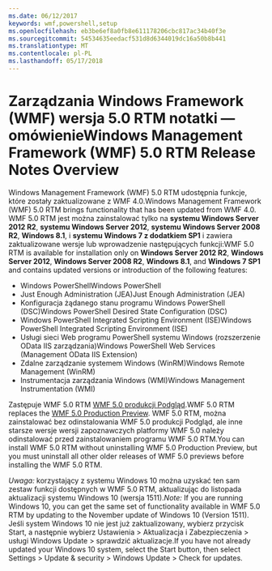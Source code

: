 ```yaml
---
ms.date: 06/12/2017
keywords: wmf,powershell,setup
ms.openlocfilehash: eb3be6ef8a0fb8e611178206cbc817ac34b40f3e
ms.sourcegitcommit: 54534635eedacf531d8d6344019dc16a50b8b441
ms.translationtype: MT
ms.contentlocale: pl-PL
ms.lasthandoff: 05/17/2018
---
```

# <a name="windows-management-framework-wmf-50-rtm-release-notes-overview"></a><span data-ttu-id="75660-102">Zarządzania Windows Framework (WMF) wersja 5.0 RTM notatki — omówienie</span><span class="sxs-lookup"><span data-stu-id="75660-102">Windows Management Framework (WMF) 5.0 RTM Release Notes Overview</span></span>

<span data-ttu-id="75660-103">Windows Management Framework (WMF) 5.0 RTM udostępnia funkcje, które zostały zaktualizowane z WMF 4.0.</span><span class="sxs-lookup"><span data-stu-id="75660-103">Windows Management Framework (WMF) 5.0 RTM brings functionality that has been updated from WMF 4.0.</span></span> <span data-ttu-id="75660-104">WMF 5.0 RTM jest można zainstalować tylko na **systemu Windows Server 2012 R2**, **systemu Windows Server 2012**, **systemu Windows Server 2008 R2**, **Windows 8.1**, i **systemu Windows 7 z dodatkiem SP1** i zawiera zaktualizowane wersje lub wprowadzenie następujących funkcji:</span><span class="sxs-lookup"><span data-stu-id="75660-104">WMF 5.0 RTM is available for installation only on **Windows Server 2012 R2**, **Windows Server 2012**, **Windows Server 2008 R2**, **Windows 8.1**, and **Windows 7 SP1** and contains updated versions or introduction of the following features:</span></span>

- <span data-ttu-id="75660-105">Windows PowerShell</span><span class="sxs-lookup"><span data-stu-id="75660-105">Windows PowerShell</span></span>
- <span data-ttu-id="75660-106">Just Enough Administration (JEA)</span><span class="sxs-lookup"><span data-stu-id="75660-106">Just Enough Administration (JEA)</span></span>
- <span data-ttu-id="75660-107">Konfiguracja żądanego stanu programu Windows PowerShell (DSC)</span><span class="sxs-lookup"><span data-stu-id="75660-107">Windows PowerShell Desired State Configuration (DSC)</span></span>
- <span data-ttu-id="75660-108">Windows PowerShell Integrated Scripting Environment (ISE)</span><span class="sxs-lookup"><span data-stu-id="75660-108">Windows PowerShell Integrated Scripting Environment (ISE)</span></span>
- <span data-ttu-id="75660-109">Usługi sieci Web programu PowerShell systemu Windows (rozszerzenie OData IIS zarządzania)</span><span class="sxs-lookup"><span data-stu-id="75660-109">Windows PowerShell Web Services (Management OData IIS Extension)</span></span>
- <span data-ttu-id="75660-110">Zdalne zarządzanie systemem Windows (WinRM)</span><span class="sxs-lookup"><span data-stu-id="75660-110">Windows Remote Management (WinRM)</span></span>
- <span data-ttu-id="75660-111">Instrumentacja zarządzania Windows (WMI)</span><span class="sxs-lookup"><span data-stu-id="75660-111">Windows Management Instrumentation (WMI)</span></span>

<span data-ttu-id="75660-112">Zastępuje WMF 5.0 RTM [WMF 5.0 produkcji Podgląd](http://blogs.msdn.com/b/powershell/archive/2015/08/31/windows-management-framework-5-0-production-preview-is-now-available.aspx).</span><span class="sxs-lookup"><span data-stu-id="75660-112">WMF 5.0 RTM replaces the [WMF 5.0 Production Preview](http://blogs.msdn.com/b/powershell/archive/2015/08/31/windows-management-framework-5-0-production-preview-is-now-available.aspx).</span></span> <span data-ttu-id="75660-113">WMF 5.0 RTM, można zainstalować bez odinstalowania WMF 5.0 produkcji Podgląd, ale inne starsze wersje wersji zapoznawczych platformy WMF 5.0 należy odinstalować przed zainstalowaniem programu WMF 5.0 RTM.</span><span class="sxs-lookup"><span data-stu-id="75660-113">You can install WMF 5.0 RTM without uninstalling WMF 5.0 Production Preview, but you must uninstall all other older releases of WMF 5.0 previews before installing the WMF 5.0 RTM.</span></span>

<span data-ttu-id="75660-114">*Uwaga:* korzystający z systemu Windows 10 można uzyskać ten sam zestaw funkcji dostępnych w WMF 5.0 RTM, aktualizując do listopada aktualizacji systemu Windows 10 (wersja 1511).</span><span class="sxs-lookup"><span data-stu-id="75660-114">*Note:* If you are running Windows 10, you can get the same set of functionality available in WMF 5.0 RTM by updating to the November update of Windows 10 (Version 1511).</span></span> <span data-ttu-id="75660-115">Jeśli system Windows 10 nie jest już zaktualizowany, wybierz przycisk Start, a następnie wybierz Ustawienia > Aktualizacja i Zabezpieczenia > usługi Windows Update > sprawdzić aktualizacje.</span><span class="sxs-lookup"><span data-stu-id="75660-115">If you have not already updated your Windows 10 system, select the Start button, then select Settings > Update & security > Windows Update > Check for updates.</span></span>
